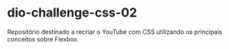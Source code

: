 # dio-challenge-css-02
Repositório destinado a recriar o YouTube com CSS utilizando os principais conceitos sobre Flexbox.

